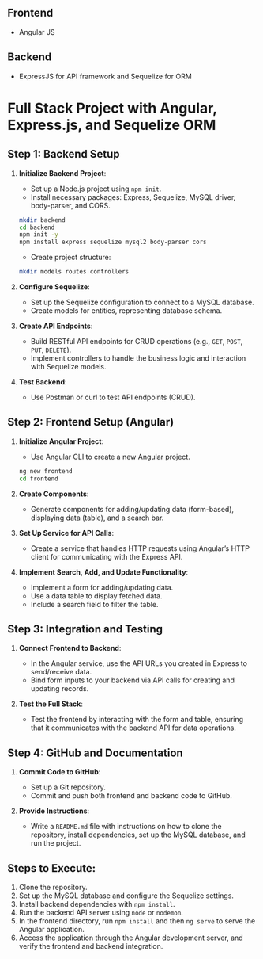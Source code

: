 ## Frontend
- Angular JS

## Backend
- ExpressJS for API framework and Sequelize for ORM


# Full Stack Project with Angular, Express.js, and Sequelize ORM

## Step 1: Backend Setup

1. **Initialize Backend Project**:
   - Set up a Node.js project using `npm init`.
   - Install necessary packages: Express, Sequelize, MySQL driver, body-parser, and CORS.
   
   ```bash
   mkdir backend
   cd backend
   npm init -y
   npm install express sequelize mysql2 body-parser cors
   ```

   - Create project structure:
   
   ```bash
   mkdir models routes controllers
   ```

2. **Configure Sequelize**:
   - Set up the Sequelize configuration to connect to a MySQL database.
   - Create models for entities, representing database schema.

3. **Create API Endpoints**:
   - Build RESTful API endpoints for CRUD operations (e.g., `GET`, `POST`, `PUT`, `DELETE`).
   - Implement controllers to handle the business logic and interaction with Sequelize models.
   
4. **Test Backend**:
   - Use Postman or curl to test API endpoints (CRUD).

## Step 2: Frontend Setup (Angular)

1. **Initialize Angular Project**:
   - Use Angular CLI to create a new Angular project.

   ```bash
   ng new frontend
   cd frontend
   ```

2. **Create Components**:
   - Generate components for adding/updating data (form-based), displaying data (table), and a search bar.

3. **Set Up Service for API Calls**:
   - Create a service that handles HTTP requests using Angular’s HTTP client for communicating with the Express API.

4. **Implement Search, Add, and Update Functionality**:
   - Implement a form for adding/updating data.
   - Use a data table to display fetched data.
   - Include a search field to filter the table.

## Step 3: Integration and Testing

1. **Connect Frontend to Backend**:
   - In the Angular service, use the API URLs you created in Express to send/receive data.
   - Bind form inputs to your backend via API calls for creating and updating records.

2. **Test the Full Stack**:
   - Test the frontend by interacting with the form and table, ensuring that it communicates with the backend API for data operations.

## Step 4: GitHub and Documentation

1. **Commit Code to GitHub**:
   - Set up a Git repository.
   - Commit and push both frontend and backend code to GitHub.

2. **Provide Instructions**:
   - Write a `README.md` file with instructions on how to clone the repository, install dependencies, set up the MySQL database, and run the project.

## Steps to Execute:

1. Clone the repository.
2. Set up the MySQL database and configure the Sequelize settings.
3. Install backend dependencies with `npm install`.
4. Run the backend API server using `node` or `nodemon`.
5. In the frontend directory, run `npm install` and then `ng serve` to serve the Angular application.
6. Access the application through the Angular development server, and verify the frontend and backend integration.
